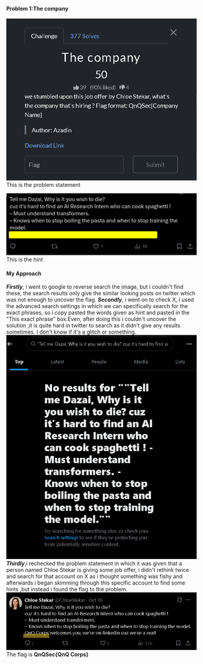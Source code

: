   
#### Problem 1:The company
![alt text](The_company_OSINT_Problem_Statement.png )
   This is the problem statement
  
  
![alt text](Thecompany_Picture.png )
  This is the hint
  
 #### My Approach
 **_Firstly_**, i went to google to reverse search the image, but i couldn't find these, the search results only give the similar looking posts on twitter which was not enough to uncover the flag.
 **_Secondly_**, i went on to check X, i used the advanced search settings in which we can specifically search for the exact phrases, so i copy pasted the words given as hint and pasted in the "This exact phrase" box.Even, after doing this i couldn't uncover the solution ,it is quite hard in twitter to search as it didn't give any results sometimes. I don't know if it's a glitch or something.
![alt text](twitter_search_operator_the_company.png )
**_Thirdly_**,i rechecked the problem statement in which it was given that a person named Chloe Stekar is giving some job offer, i didn't rethink twice and search for that account on X as i thought something was fishy and afterwards i began skimming through this specific account to find some hints ,but instead i found the flag to the problem.
![alt text](The_final_solution_for_The_Company.png )
The flag is **QnQSec{QnQ Corps}**
  